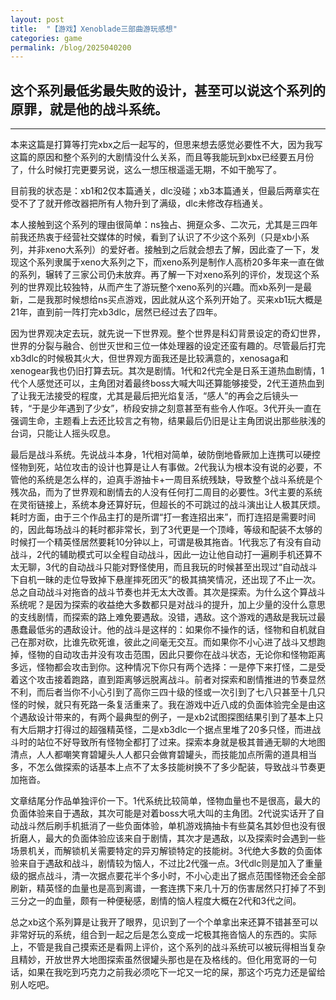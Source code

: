 ```yaml
---
layout: post
title:  "【游戏】Xenoblade三部曲游玩感想"
categories: game
permalink: /blog/2025040200
---
```


## 这个系列最低劣最失败的设计，甚至可以说这个系列的原罪，就是他的战斗系统。

---

本来这篇是打算等打完xbx之后一起写的，但思来想去感觉必要性不大，因为我写这篇的原因和整个系列的大剧情没什么关系，而且等我能玩到xbx已经要五月份了，什么时候打完更要另说，这么一想压根遥遥无期，不如干脆写了。

目前我的状态是：xb1和2仅本篇通关，dlc没碰；xb3本篇通关，但最后两章实在受不了了就开修改器把所有人物升到了满级，dlc未修改存档通关。

本人接触到这个系列的理由很简单：ns独占、拥趸众多、二次元，尤其是三四年前我还热衷于经营社交媒体的时候，看到了认识了不少这个系列（只是xb小系列，并非xeno大系列）的爱好者。接触到之后就会想去了解，因此查了一下，发现这个系列隶属于xeno大系列之下，而xeno系列是制作人高桥20多年来一直在做的系列，辗转了三家公司仍未放弃。再了解一下对xeno系列的评价，发现这个系列的世界观比较独特，从而产生了游玩整个xeno系列的兴趣。而xb系列一是最新，二是我那时候想给ns买点游戏，因此就从这个系列开始了。买来xb1玩大概是21年，直到前一阵打完xb3dlc，居然已经过去了四年。

因为世界观决定去玩，就先说一下世界观。整个世界是科幻背景设定的奇幻世界，世界的分裂与融合、创世灭世和三位一体处理器的设定还蛮有趣的。尽管最后打完xb3dlc的时候极其火大，但世界观方面我还是比较满意的，xenosaga和xenogear我也仍旧打算去玩。其次是剧情。1代和2代完全是日系王道热血剧情，1代个人感觉还可以，主角团对着最终boss大喊大叫还算能够接受，2代王道热血到了让我无法接受的程度，尤其是最后把光焰复活，“感人”的再会之后镜头一转，“于是少年遇到了少女”，桥段安排之刻意甚至有些令人作呕。3代开头一直在强调生命，主题看上去还比较言之有物，结果最后仍旧是让主角团说出那些肤浅的台词，只能让人摇头叹息。

最后是战斗系统。先说战斗本身，1代相对简单，破防倒地昏厥加上连携可以硬控怪物到死，站位攻击的设计也算是让人有事做。2代我认为根本没有说的必要，不管他的系统是怎么样的，迫真手游抽卡+一周目系统残缺，导致整个战斗系统是个残次品，而为了世界观和剧情去的人没有任何打二周目的必要性。3代主要的系统在灵衔链接上，系统本身还算好玩，但超长的不可跳过的战斗演出让人极其厌烦。耗时方面，由于三个作品主打的是所谓“打一套连招出来”，而打连招是需要时间的，因此每场战斗的耗时都非常长，到了3代更是一个顶峰，等级和配装不太够的时候打一个精英怪居然要耗10分钟以上，可谓是极其拖沓。1代我忘了有没有自动战斗，2代的辅助模式可以全程自动战斗，因此一边让他自动打一遍刷手机还算不太无聊，3代的自动战斗只能对野怪使用，而且我玩的时候甚至出现过“自动战斗下自机一昧的走位导致掉下悬崖摔死团灭”的极其搞笑情况，还出现了不止一次。总之自动战斗对拖沓的战斗节奏也并无太大改善。其次是探索。为什么这个算战斗系统呢？是因为探索的收益绝大多数都只是对战斗的提升，加上少量的没什么意思的支线剧情，而探索的路上难免要遇敌。没错，遇敌。这个游戏的遇敌是我玩过最愚蠢最低劣的遇敌设计。他的战斗是这样的：如果你不操作的话，怪物和自机就自己在那对砍，比谁先砍死谁，彼此之间毫无交互。而如果你不小心进了战斗又想跑掉，怪物的自动攻击并没有攻击范围，因此只要你在战斗状态，无论你和怪物距离多远，怪物都会攻击到你。这种情况下你只有两个选择：一是停下来打怪，二是受着这个攻击接着跑路，直到距离够远脱离战斗。前者对探索和剧情推进的节奏显然不利，而后者当你不小心引到了高你三四十级的怪或一次引到了七八只甚至十几只怪的时候，就只有死路一条复活重来了。我在游戏中近八成的负面体验完全是由这个遇敌设计带来的，有两个最典型的例子，一是xb2试图探图结果引到了基本上只有大后期才打得过的超强精英怪，二是xb3dlc一个据点里堆了20多只怪，而进战斗时的站位不好导致所有怪物全都打了过来。探索本身就是极其普通无聊的大地图清点，人人都嘲笑育碧罐头人人都只会做育碧罐头，而技能加点所需的道具相当多，不怎么做探索的话基本上点不了太多技能树换不了多少配装，导致战斗节奏更加拖沓。

文章结尾分作品单独评价一下。1代系统比较简单，怪物血量也不是很高，最大的负面体验来自于遇敌，其次可能是对着boss大吼大叫的主角团。2代说实话开了自动战斗然后刷手机抵消了一些负面体验，单机游戏搞抽卡有些莫名其妙但也没有很折磨人，最大的负面体验应该来自于剧情，其次才是遇敌，以及探索时会遇到一些场景机关，而解锁机关需要特定的异刃解锁特定的技能树。3代绝大多数的负面体验来自于遇敌和战斗，剧情较为恼人，不过比2代强一点。3代dlc则是加入了重量级的据点战斗，清一次据点要花半个多小时，不小心走出了据点范围怪物还会全部刷新，精英怪的血量也是高到离谱，一套连携下来几十万的伤害居然只打掉了不到三分之一的血量，颇有一种便秘感，剧情的恼人程度大概在2代和3代之间。

总之xb这个系列算是让我开了眼界，见识到了一个个单拿出来还算不错甚至可以非常好玩的系统，组合到一起之后是怎么变成一坨极其拖沓恼人的东西的。实际上，不管是我自己摸索还是看网上评价，这个系列的战斗系统可以被玩得相当复杂且精妙，开放世界大地图探索虽然很罐头那也是在及格线的。但化用宽哥的一句话，如果在我吃到巧克力之前我必须吃下一坨又一坨的屎，那这个巧克力还是留给别人吃吧。
